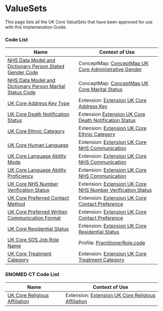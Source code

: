 # ValueSets

This page lists all the UK Core ValueSets that have been approved for use with this Implemenation Guide.

### Code List ###

| Name                                                                                                | Context of Use            |
|-----------------------------------------------------------------------------------------------------|---------------------------|
| [NHS Data Model and Dictionary Person Stated Gender Code](https://simplifier.net/guide/UKCoreDevelopment2/ValueSetNHSDataModelAndDictionaryPersonStatedGenderCode) | ConceptMap: [ConceptMap UK Core Administrative Gender](https://simplifier.net/guide/UKCoreDevelopment2/ConceptMapUKCoreAdministrativeGender) |
| [NHS Data Model and Dictionary Person Marital Status Code](https://simplifier.net/guide/UKCoreDevelopment2/ValueSetNHSDataModelAndDictionaryPersonMaritalStatusCode) | ConceptMap: [ConceptMap UK Core Marital Status](https://simplifier.net/guide/UKCoreDevelopment2/ConceptMapUKCoreMaritalStatus) |
| [UK Core Address Key Type](https://simplifier.net/guide/UKCoreDevelopment2/ValueSetUKCoreAddressKeyType) | Extension: [Extension UK Core Address Key](https://simplifier.net/guide/UKCoreDevelopment2/ExtensionUKCore-AddressKey) |
| [UK Core Death Notification Status](https://simplifier.net/guide/UKCoreDevelopment2/ValueSetUKCoreDeathNotificationStatus) | Extension [Extension UK Core Death Notification Status](https://simplifier.net/guide/UKCoreDevelopment2/ExtensionUKCore-DeathNotificationStatus) |
| [UK Core Ethnic Category](https://simplifier.net/guide/UKCoreDevelopment2/ValueSetUKCoreEthnicCategory) | Extension: [Extension UK Core Ethnic Category](https://simplifier.net/guide/UKCoreDevelopment2/ExtensionUKCore-EthnicCategory) |
| [UK Core Human Language](https://simplifier.net/guide/UKCoreDevelopment2/ValueSetUKCoreHumanLanguage) | Extension: [Extension UK Core NHS Communication](https://simplifier.net/guide/UKCoreDevelopment2/ExtensionUKCore-NHSCommunication) |
| [UK Core Language Ability Mode](https://simplifier.net/guide/UKCoreDevelopment2/ValueSetUKCoreLanguageAbilityMode) | Extension: [Extension UK Core NHS Communication](https://simplifier.net/guide/UKCoreDevelopment2/ExtensionUKCore-NHSCommunication)|
| [UK Core Language Ability Proficiency](https://simplifier.net/guide/UKCoreDevelopment2/ValueSetUKCoreLanguageAbilityProficiency) | Extension: [Extension UK Core NHS Communication](https://simplifier.net/guide/UKCoreDevelopment2/ExtensionUKCore-NHSCommunication)|
| [UK Core NHS Number Verification Status](https://simplifier.net/guide/UKCoreDevelopment2/ValueSetUKCoreNHSNumberVerificationStatus) | Extension: [Extension UK Core NHS Number Verification Status](https://simplifier.net/guide/UKCoreDevelopment2/ExtensionUKCore-NHSNumberVerificationStatus) |
| [UK Core Preferred Contact Method](https://simplifier.net/guide/UKCoreDevelopment2/ValueSetUKCorePreferredContactMethod) | Extension: [Extension UK Core Contact Preference](https://simplifier.net/guide/UKCoreDevelopment2/ExtensionUKCore-ContactPreference) |
| [UK Core Preferred Written Communication Format](https://simplifier.net/guide/UKCoreDevelopment2/ValueSetUKCorePreferredWrittenCommunicationFormat) | Extension: [Extension UK Core Contact Preference](https://simplifier.net/guide/UKCoreDevelopment2/ExtensionUKCore-ContactPreference) |
| [UK Core Residential Status](https://simplifier.net/guide/UKCoreDevelopment2/ValueSetUKCoreResidentialStatus) | Extension: [Extension UK Core Residential Status](https://simplifier.net/guide/UKCoreDevelopment2/ExtensionUKCore-ResidentialStatus) |
| [UK Core SDS Job Role Name](https://simplifier.net/guide/UKCoreDevelopment2/ValueSetUKCoreSDSJobRoleName) | Profile: [PractitionerRole.code](https://simplifier.net/guide/UKCoreDevelopment2/ProfileUKCore-PractitionerRole) |
| [UK Core Treatment Category](https://simplifier.net/guide/UKCoreDevelopment2/ValueSetUKCoreTreatmentCategory) | Extension: [Extension UK Core Treatment Category](https://simplifier.net/guide/UKCoreDevelopment2/ExtensionUKCore-TreatmentCategory) |


### SNOMED CT Code List ###

| Name                                                                                                | Context of Use            |
|-----------------------------------------------------------------------------------------------------|---------------------------|
| [UK Core Religious Affiliation](https://simplifier.net/guide/UKCoreDevelopment2/ValueSetUKCoreReligiousAffiliation) | Extension: [Extension UK Core Religious Affiliation](https://simplifier.net/guide/UKCoreDevelopment2/ExtensionUKCore-ReligiousAffiliation) |









